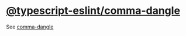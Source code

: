 [@typescript-eslint/comma-dangle](https://typescript-eslint.io/rules/comma-dangle)
========================================================================================================================================================
See [comma-dangle](../eslint/comma-dangle.md)
